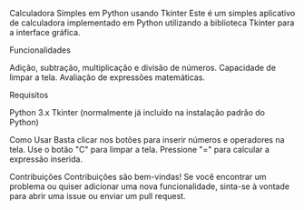 Calculadora Simples em Python usando Tkinter
Este é um simples aplicativo de calculadora implementado em Python utilizando a biblioteca Tkinter para a interface gráfica.

Funcionalidades

Adição, subtração, multiplicação e divisão de números.
Capacidade de limpar a tela.
Avaliação de expressões matemáticas.

Requisitos

Python 3.x
Tkinter (normalmente já incluído na instalação padrão do Python)

Como Usar
Basta clicar nos botões para inserir números e operadores na tela.
Use o botão "C" para limpar a tela.
Pressione "=" para calcular a expressão inserida.

Contribuições
Contribuições são bem-vindas! Se você encontrar um problema ou quiser adicionar uma nova funcionalidade, sinta-se à vontade para abrir uma issue ou enviar um pull request.
